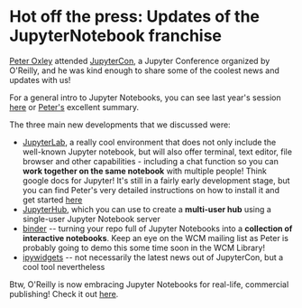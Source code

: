 # Hot off the press: Updates of the JupyterNotebook franchise

[Peter Oxley](mailto:pro2004@med.cornell.edu) attended [JupyterCon](https://conferences.oreilly.com/jupyter/jup-ny), a Jupyter Conference organized by O'Reilly, and he was kind enough to share some of the coolest news and updates with us!

For a general intro to Jupyter Notebooks, you can see last year's session [here](https://github.com/abcdbug/dbug/tree/master/JupyterNotebooks) or [Peter's](https://github.com/oxpeter/library_bioinformatics_service/tree/master/Jupyter) excellent summary.

The three main new developments that we discussed were:

* [JupyterLab](https://github.com/jupyterlab/jupyterlab), a really cool environment that does not only include the well-known Jupyter notebook, but will also offer terminal, text editor, file browser and other capabilities - including a chat function so you can **work together on the same notebook** with multiple people! Think google docs for Jupyter! It's still in a fairly early development stage, but you can find Peter's very detailed instructions on how to install it and get started [here](https://github.com/oxpeter/library_bioinformatics_service/blob/master/Jupyter/Jupyterlab_install.md)
* [JupyterHub](https://github.com/jupyterhub/jupyterhub), which you can use to create a **multi-user hub** using a single-user Jupyter Notebook server
* [binder](https://beta.mybinder.org/) -- turning your repo full of Jupyter Notebooks into a **collection of interactive notebooks**. Keep an eye on the WCM mailing list as Peter is probably going to demo this some time soon in the WCM Library!
* [ipywidgets](https://github.com/jupyter-widgets/ipywidgets) -- not necessarily the latest news out of JupyterCon, but a cool tool nevertheless

Btw, O'Reilly is now embracing Jupyter Notebooks for real-life, commercial publishing! Check it out [here](https://www.oreilly.com/ideas/jupyter-at-oreilly).
